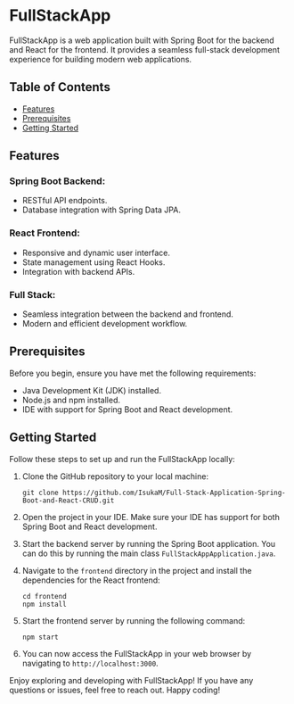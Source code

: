 # FullStackApp

FullStackApp is a web application built with Spring Boot for the backend and React for the frontend. It provides a seamless full-stack development experience for building modern web applications.

## Table of Contents

- [Features](#features)
- [Prerequisites](#prerequisites)
- [Getting Started](#getting-started)

## Features

### Spring Boot Backend:

- RESTful API endpoints.
- Database integration with Spring Data JPA.

### React Frontend:

- Responsive and dynamic user interface.
- State management using React Hooks.
- Integration with backend APIs.

### Full Stack:

- Seamless integration between the backend and frontend.
- Modern and efficient development workflow.

## Prerequisites

Before you begin, ensure you have met the following requirements:

- Java Development Kit (JDK) installed.
- Node.js and npm installed.
- IDE with support for Spring Boot and React development.

## Getting Started

Follow these steps to set up and run the FullStackApp locally:

1. Clone the GitHub repository to your local machine:

   ```
   git clone https://github.com/IsukaM/Full-Stack-Application-Spring-Boot-and-React-CRUD.git
   ```

2. Open the project in your IDE. Make sure your IDE has support for both Spring Boot and React development.

3. Start the backend server by running the Spring Boot application. You can do this by running the main class `FullStackAppApplication.java`.

4. Navigate to the `frontend` directory in the project and install the dependencies for the React frontend:

   ```
   cd frontend
   npm install
   ```

5. Start the frontend server by running the following command:

   ```
   npm start
   ```

6. You can now access the FullStackApp in your web browser by navigating to `http://localhost:3000`.

Enjoy exploring and developing with FullStackApp! If you have any questions or issues, feel free to reach out. Happy coding!
